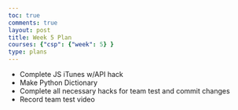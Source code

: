 ```yaml
---
toc: true
comments: true
layout: post
title: Week 5 Plan
courses: {"csp": {"week": 5} }
type: plans
---
```

- Complete JS iTunes w/API hack
- Make Python Dictionary
- Complete all necessary hacks for team test and commit changes
- Record team test video
